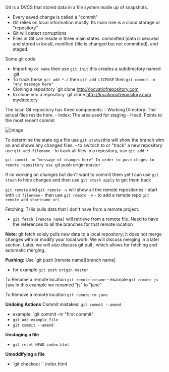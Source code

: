 Git is a DVCS that stored data in a file system made up of snapshots.
  - Every saved change is called a "commit"
  - Git relies on local information mostly. Its main role is a cloud storage or "repository"
  - Git will detect corruptions
  - Files in Git can reside in three main states: committed (data is secured and stored in local), modified (file is changed but not committed), and staged.
  
  Some git code
  - Importing `cd name` then use `git init` this creates a subdirectory named .git
  - To track these `git add *.c` then `git add LICENSE` then `git commit -m "any message here"`
  - Cloning a repository `git clone http://locvatiofrepository.com
  - to clone into a repository `git clone http://locationofrepository.com mydirectory
  
  The local Git repository has three components:
    - Working Directory: The actual files reside here.
    - Index: The area used for staging
    - Head: Points to the most recent commit
    
   ![Image](https://www.udemy.com/blog/wp-content/uploads/2015/08/image036.png)
    
   To determine the state og a file use `git status`this will show the branch wim on and shows any changed files.
    - to switcch to or "track" a new repository use `git add filename`
    - to track all files in a repository, use `git add *`
    
   `git commit -m "message of changes here"
   In order to push chnges to remote repository use `git push origin master`
    
   If im working on changes but don't want to commit them yet I can use `git stash` to hide changes and then use `git stash apply` to get them back
    
  `git remote` and `git remote -v` will show all the remote repositories
    - start with `cd filename`
    - then use `git remote -v`
    - to add a remote repo `git remote add shortname url`
 
 
Fetching: THis pulls data that I don't have from a remote project.
  - `git fetch [remote name]` will retrieve from a remote file. Need to have the references to all the branches for that remote location
  
  **Note:** git fetch solely pulls new data to a local repository; it does not merge changes with or modify your local work. We will discuss merging in a later section. Later, we will also discuss git pull , which allows for fetching and automatic merging.
  
**Pushing:** Use `git push [remote name][branch name]
  - for example `git push origin master`
  
To Rename a remote location `git remote rename`
    - example `git remote js jane` in this example we renamed "js" to "jane"
    
To Remove a remote location `git remote rm jane`

**Undoing Actions** 
Commit mistakes: `git commit --amend`
  - example: `git commit -m "first commit"
  - `git add example_file`
  - `git commit --amend`
  
**Unstaging a file**
  - `git reset HEAD index.html`
  
**Umoddifying a file**
  - `git checkout `` index.html


    
    
